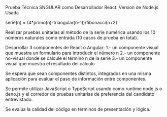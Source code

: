 Prueba Técnica SNGULAR como Desarrollador React.
Version de Node.js Usada

serie(n) = (4*primo(n)-triangular(n-1))/fibonacci(n+2)

Realizar pruebas unitarias al método de la serie numérica usando los 10 números naturales como entrada (10 casos de prueba en total).

Desarrollar 3 componentes de React o Angular:
1.- un componente visual que muestra un formulario para introducir el número n
2.- un componente no-visual donde se calcule el término n de la serie
3.- un componente visual que muestra el resultado del cálculo

Se espera que sean componentes distintos, integrados en una misma aplicación para evaluar el paso de información entre componentes.

Se permite utilizar JavaScript o TypeScript usando como runtime node.js o deno.js y el corredor de pruebas unitarias de preferencia del candidato entrevistado.

Se evalúa la calidad del código en términos de presentación y lógica.
